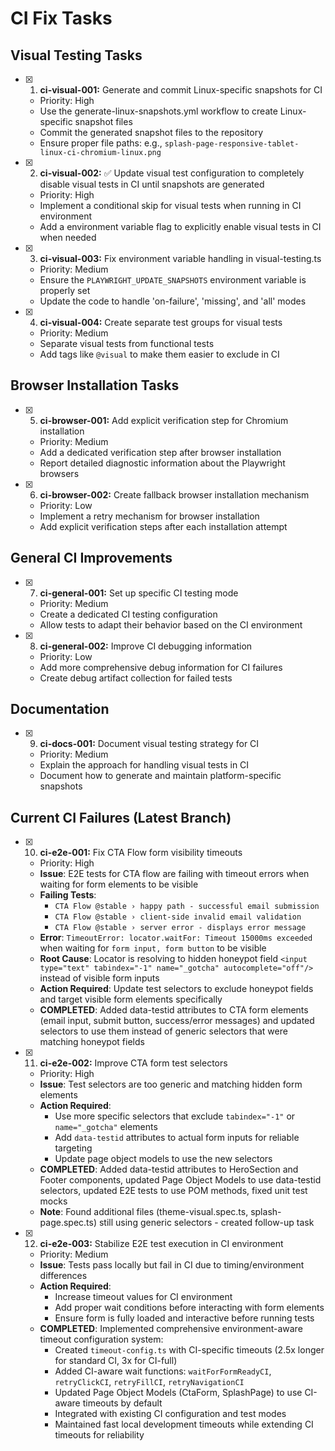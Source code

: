 # CI Fix Tasks

## Visual Testing Tasks

 - [x] 1. **ci-visual-001:** Generate and commit Linux-specific snapshots for CI
   - Priority: High
   - Use the generate-linux-snapshots.yml workflow to create Linux-specific snapshot files
   - Commit the generated snapshot files to the repository
   - Ensure proper file paths: e.g., `splash-page-responsive-tablet-linux-ci-chromium-linux.png`

- [x] 2. **ci-visual-002:** ✅ Update visual test configuration to completely disable visual tests in CI until snapshots are generated
   - Priority: High
   - Implement a conditional skip for visual tests when running in CI environment
   - Add a environment variable flag to explicitly enable visual tests in CI when needed

 - [x] 3. **ci-visual-003:** Fix environment variable handling in visual-testing.ts
   - Priority: Medium
   - Ensure the `PLAYWRIGHT_UPDATE_SNAPSHOTS` environment variable is properly set
   - Update the code to handle 'on-failure', 'missing', and 'all' modes

 - [x] 4. **ci-visual-004:** Create separate test groups for visual tests
   - Priority: Medium
   - Separate visual tests from functional tests
   - Add tags like `@visual` to make them easier to exclude in CI

## Browser Installation Tasks

 - [x] 5. **ci-browser-001:** Add explicit verification step for Chromium installation
   - Priority: Medium
   - Add a dedicated verification step after browser installation
   - Report detailed diagnostic information about the Playwright browsers

 - [x] 6. **ci-browser-002:** Create fallback browser installation mechanism
   - Priority: Low
   - Implement a retry mechanism for browser installation
   - Add explicit verification steps after each installation attempt

## General CI Improvements

 - [x] 7. **ci-general-001:** Set up specific CI testing mode
   - Priority: Medium
   - Create a dedicated CI testing configuration
   - Allow tests to adapt their behavior based on the CI environment

 - [x] 8. **ci-general-002:** Improve CI debugging information
   - Priority: Low
   - Add more comprehensive debug information for CI failures
   - Create debug artifact collection for failed tests

## Documentation

 - [x] 9. **ci-docs-001:** Document visual testing strategy for CI
   - Priority: Medium
   - Explain the approach for handling visual tests in CI
   - Document how to generate and maintain platform-specific snapshots

## Current CI Failures (Latest Branch)

 - [x] 10. **ci-e2e-001:** Fix CTA Flow form visibility timeouts
   - Priority: High
   - **Issue**: E2E tests for CTA flow are failing with timeout errors when waiting for form elements to be visible
   - **Failing Tests**:
     - `CTA Flow @stable › happy path - successful email submission`
     - `CTA Flow @stable › client-side invalid email validation`
     - `CTA Flow @stable › server error - displays error message`
   - **Error**: `TimeoutError: locator.waitFor: Timeout 15000ms exceeded` when waiting for `form input, form button` to be visible
   - **Root Cause**: Locator is resolving to hidden honeypot field `<input type="text" tabindex="-1" name="_gotcha" autocomplete="off"/>` instead of visible form inputs
   - **Action Required**: Update test selectors to exclude honeypot fields and target visible form elements specifically
   - **COMPLETED**: Added data-testid attributes to CTA form elements (email input, submit button, success/error messages) and updated selectors to use them instead of generic selectors that were matching honeypot fields

 - [x] 11. **ci-e2e-002:** Improve CTA form test selectors
   - Priority: High
   - **Issue**: Test selectors are too generic and matching hidden form elements
   - **Action Required**: 
     - Use more specific selectors that exclude `tabindex="-1"` or `name="_gotcha"` elements
     - Add `data-testid` attributes to actual form inputs for reliable targeting
     - Update page object models to use the new selectors
   - **COMPLETED**: Added data-testid attributes to HeroSection and Footer components, updated Page Object Models to use data-testid selectors, updated E2E tests to use POM methods, fixed unit test mocks
   - **Note**: Found additional files (theme-visual.spec.ts, splash-page.spec.ts) still using generic selectors - created follow-up task

 - [x] 12. **ci-e2e-003:** Stabilize E2E test execution in CI environment
   - Priority: Medium
   - **Issue**: Tests pass locally but fail in CI due to timing/environment differences
   - **Action Required**:
     - Increase timeout values for CI environment
     - Add proper wait conditions before interacting with form elements
     - Ensure form is fully loaded and interactive before running tests
   - **COMPLETED**: Implemented comprehensive environment-aware timeout configuration system:
     - Created `timeout-config.ts` with CI-specific timeouts (2.5x longer for standard CI, 3x for CI-full)
     - Added CI-aware wait functions: `waitForFormReadyCI`, `retryClickCI`, `retryFillCI`, `retryNavigationCI`
     - Updated Page Object Models (CtaForm, SplashPage) to use CI-aware timeouts by default
     - Integrated with existing CI configuration and test modes
     - Maintained fast local development timeouts while extending CI timeouts for reliability

